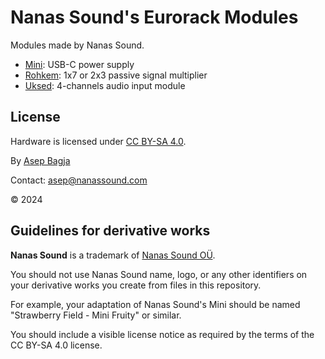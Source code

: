 # Nanas Sound's Eurorack Modules

Modules made by Nanas Sound.
- [Mini](https://github.com/bepitulaz/eurorack-nanassound/tree/main/Mini): USB-C power supply
- [Rohkem](https://github.com/bepitulaz/eurorack-nanassound/tree/main/Rohkem): 1x7 or 2x3 passive signal multiplier
- [Uksed](https://github.com/bepitulaz/eurorack-nanassound/tree/main/Uksed): 4-channels audio input module

## License

Hardware is licensed under [CC BY-SA 4.0](https://creativecommons.org/licenses/by-sa/4.0/).

By [Asep Bagja](https://www.asepbagja.com/)

Contact: [asep@nanassound.com](mailto:asep@nanassound.com)

© 2024

## Guidelines for derivative works

**Nanas Sound** is a trademark of [Nanas Sound OÜ](https://ariregister.rik.ee/est/company/16028176/Nanas-Sound-OÜ).

You should not use Nanas Sound name, logo, or any other identifiers on your derivative works you create from files in this repository.

For example, your adaptation of Nanas Sound's Mini should be named "Strawberry Field - Mini Fruity" or similar.

You should include a visible license notice as required by the terms of the CC BY-SA 4.0 license.
